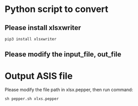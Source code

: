 # Python script to convert

## Please install xlsxwriter
```
pip3 install xlsxwriter
```

## Please modify the input_file, out_file


# Output ASIS file
Please modify the file path in xlsx.pepper, then run command:
```
sh pepper.sh xlxs.pepper
```



